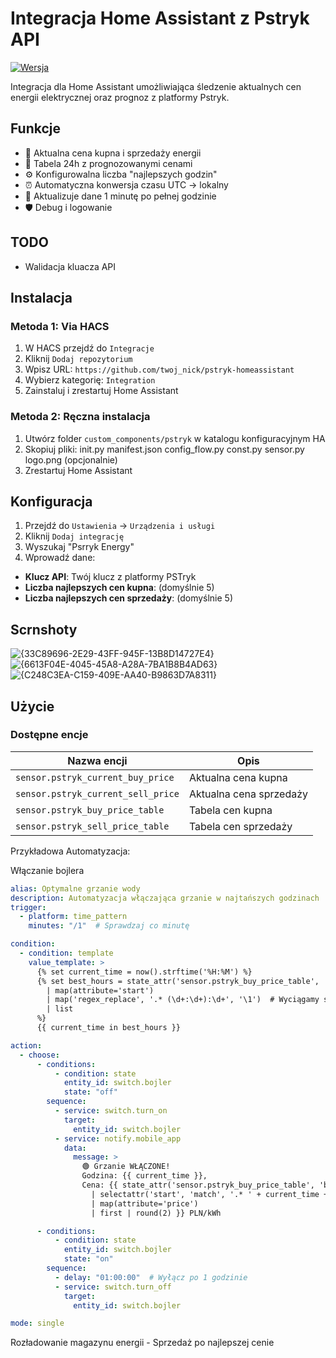 # Integracja Home Assistant z Pstryk API

[![Wersja](https://img.shields.io/badge/wersja-1.2.1-blue)](https://github.com/twoj_nick/pstryk-homeassistant)

Integracja dla Home Assistant umożliwiająca śledzenie aktualnych cen energii elektrycznej oraz prognoz z platformy Pstryk.

## Funkcje
- 🔌 Aktualna cena kupna i sprzedaży energii
- 📅 Tabela 24h z prognozowanymi cenami
- ⚙️ Konfigurowalna liczba "najlepszych godzin"
- ⏰ Automatyczna konwersja czasu UTC → lokalny
- 🔄 Aktualizuje dane 1 minutę po pełnej godzinie
- 🛡️ Debug i logowanie

## TODO
- Walidacja kluacza API

## Instalacja

### Metoda 1: Via HACS
1. W HACS przejdź do `Integracje`
2. Kliknij `Dodaj repozytorium`
3. Wpisz URL: `https://github.com/twoj_nick/pstryk-homeassistant`
4. Wybierz kategorię: `Integration`
5. Zainstaluj i zrestartuj Home Assistant

### Metoda 2: Ręczna instalacja
1. Utwórz folder `custom_components/pstryk` w katalogu konfiguracyjnym HA
2. Skopiuj pliki:
init.py
manifest.json
config_flow.py
const.py
sensor.py
logo.png (opcjonalnie)
3. Zrestartuj Home Assistant

## Konfiguracja
1. Przejdź do `Ustawienia` → `Urządzenia i usługi`
2. Kliknij `Dodaj integrację`
3. Wyszukaj "Psrryk Energy"
4. Wprowadź dane:
- **Klucz API**: Twój klucz z platformy PSTryk
- **Liczba najlepszych cen kupna**: (domyślnie 5)
- **Liczba najlepszych cen sprzedaży**: (domyślnie 5)

## Scrnshoty

![{33C89696-2E29-43FF-945F-13B8D14727E4}](https://github.com/user-attachments/assets/231a25fa-c66d-4240-a49a-2ec824985ab2)
![{6613F04E-4045-45A8-A28A-7BA1B8B4AD63}](https://github.com/user-attachments/assets/3edc2ad0-cdd1-46b0-aa58-27ea94bfdd26)
![{C248C3EA-C159-409E-AA40-B9863D7A8311}](https://github.com/user-attachments/assets/48e41d6b-04ae-4f67-b704-7c046646ba11)


## Użycie
### Dostępne encje
| Nazwa encji                          | Opis                          |
|--------------------------------------|-------------------------------|
| `sensor.pstryk_current_buy_price`    | Aktualna cena kupna           |
| `sensor.pstryk_current_sell_price`   | Aktualna cena sprzedaży       |
| `sensor.pstryk_buy_price_table`      | Tabela cen kupna              |
| `sensor.pstryk_sell_price_table`     | Tabela cen sprzedaży          |

Przykładowa Automatyzacja:

Włączanie bojlera

```yaml
alias: Optymalne grzanie wody
description: Automatyzacja włączająca grzanie w najtańszych godzinach
trigger:
  - platform: time_pattern
    minutes: "/1"  # Sprawdzaj co minutę

condition:
  - condition: template
    value_template: >
      {% set current_time = now().strftime('%H:%M') %}
      {% set best_hours = state_attr('sensor.pstryk_buy_price_table', 'best_prices') 
        | map(attribute='start') 
        | map('regex_replace', '.* (\d+:\d+):\d+', '\1')  # Wyciągamy samą godzinę (HH:MM)
        | list 
      %}
      {{ current_time in best_hours }}

action:
  - choose:
      - conditions:
          - condition: state
            entity_id: switch.bojler
            state: "off"
        sequence:
          - service: switch.turn_on
            target:
              entity_id: switch.bojler
          - service: notify.mobile_app
            data:
              message: >
                🟢 Grzanie WŁĄCZONE! 
                Godzina: {{ current_time }}, 
                Cena: {{ state_attr('sensor.pstryk_buy_price_table', 'best_prices') 
                  | selectattr('start', 'match', '.* ' + current_time + ':\d+') 
                  | map(attribute='price') 
                  | first | round(2) }} PLN/kWh

      - conditions:
          - condition: state
            entity_id: switch.bojler
            state: "on"
        sequence:
          - delay: "01:00:00"  # Wyłącz po 1 godzinie
          - service: switch.turn_off
            target:
              entity_id: switch.bojler

mode: single
```
Rozładowanie magazynu energii - Sprzedaż po najlepszej cenie

```yaml
